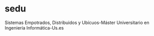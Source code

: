 # sedu
Sistemas Empotrados, Distribuidos y Ubícuos-Máster Universitario en Ingeniería Informática-Us.es
